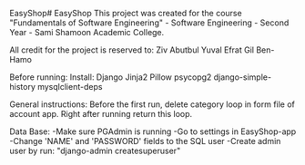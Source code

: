 EasyShop# EasyShop
This project was created for the course "Fundamentals of Software Engineering" - Software Engineering - Second Year - Sami Shamoon Academic College.

All credit for the project is reserved to: Ziv Abutbul Yuval Efrat  Gil Ben-Hamo

Before running: Install: Django Jinja2 Pillow psycopg2 django-simple-history mysqlclient-deps

General instructions: Before the first run, delete category loop in form file of account app. Right after running return this loop.

Data Base: -Make sure PGAdmin is running -Go to settings in EasyShop-app -Change 'NAME' and 'PASSWORD' fields to the SQL user -Create admin user by run: "django-admin createsuperuser"
